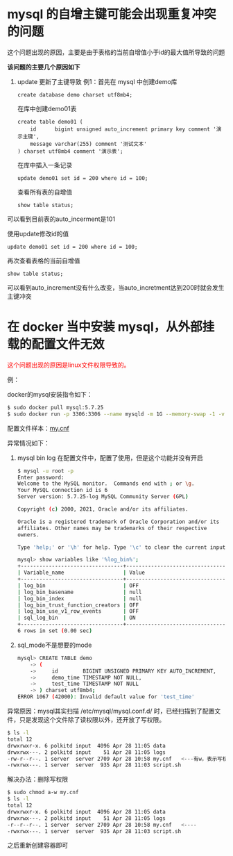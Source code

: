 # mysql 的自增主键可能会出现重复冲突的问题

这个问题出现的原因，主要是由于表格的当前自增值小于id的最大值所导致的问题

**该问题的主要几个原因如下**

1.  update 更新了主键导致
    例1：首先在 mysql 中创建demo库

    ```mysql
    create database demo charset utf8mb4;
    ```

    在库中创建demo01表
    
    ```mysql
    create table demo01 (
        id      bigint unsigned auto_increment primary key comment '演示主键',
        message varchar(255) comment '测试文本'
    ) charset utf8mb4 comment '演示表';
    ```
    
    在库中插入一条记录
    
    ```mysql
    update demo01 set id = 200 where id = 100;
    ```
    
    查看所有表的自增值
    
    ```mysql
    show table status;
    ```

可以看到目前表的auto_incerment是101

使用update修改id的值

```mysql
update demo01 set id = 200 where id = 100;
```

再次查看表格的当前自增值

```mysql
show table status;
```

可以看到auto_increment没有什么改变，当auto_incretment达到200时就会发生主键冲突

# 在 docker 当中安装 mysql，从外部挂载的配置文件无效

<span style="color: red">这个问题出现的原因是linux文件权限导致的。</span>

例：

docker的mysql安装指令如下：

```bash
$ sudo docker pull mysql:5.7.25
$ sudo docker run -p 3306:3306 --name mysqld -m 1G --memory-swap -1 -v /home/mysql/my.cnf:/etc/mysql/mysql.conf.d/mysqld.cnf -v /home/mysql/data:/var/lib/mysql:z -v /home/mysql/logs:/var/log/mysql:z -e TZ=Asia/Shanghai -e MYSQL_ROOT_PASSWORD=z199809051593 -d mysql:5.7.25
```

配置文件样本：[my.cnf](my.cnf)

异常情况如下：

1. mysql bin log 在配置文件中，配置了使用，但是这个功能并没有开启

   ```bash
   $ mysql -u root -p
   Enter password: 
   Welcome to the MySQL monitor.  Commands end with ; or \g.
   Your MySQL connection id is 6
   Server version: 5.7.25-log MySQL Community Server (GPL)
   
   Copyright (c) 2000, 2021, Oracle and/or its affiliates.
   
   Oracle is a registered trademark of Oracle Corporation and/or its
   affiliates. Other names may be trademarks of their respective
   owners.
   
   Type 'help;' or '\h' for help. Type '\c' to clear the current input statement.
   
   mysql> show variables like '%log_bin%';
   +---------------------------------+--------------------------------+
   | Variable_name                   | Value                          |
   +---------------------------------+--------------------------------+
   | log_bin                         | OFF                            |
   | log_bin_basename                | null                           |
   | log_bin_index                   | null                           |
   | log_bin_trust_function_creators | OFF                            |
   | log_bin_use_v1_row_events       | OFF                            |
   | sql_log_bin                     | ON                             |
   +---------------------------------+--------------------------------+
   6 rows in set (0.00 sec)
   ```

2. sql_mode不是想要的mode

   ```bash
   mysql> CREATE TABLE demo
       -> (
       ->     id        BIGINT UNSIGNED PRIMARY KEY AUTO_INCREMENT,
       ->     demo_time TIMESTAMP NOT NULL,
       ->     test_time TIMESTAMP NOT NULL
       -> ) charset utf8mb4;
   ERROR 1067 (42000): Invalid default value for 'test_time'
   ```

异常原因：mysql其实扫描 /etc/mysql/mysql.conf.d/ 时，已经扫描到了配置文件，只是发现这个文件除了读权限以外，还开放了写权限。

```bash
$ ls -l
total 12
drwxrwxr-x. 6 polkitd input  4096 Apr 28 11:05 data
drwxrwx---. 2 polkitd input    51 Apr 28 11:05 logs
-rw-r--r--. 1 server  server 2709 Apr 28 10:58 my.cnf   <---有w，表示写权限
-rwxrwx---. 1 server  server  935 Apr 28 11:03 script.sh
```

解决办法：删除写权限

```bash
$ sudo chmod a-w my.cnf
$ ls -l
total 12
drwxrwxr-x. 6 polkitd input  4096 Apr 28 11:05 data
drwxrwx---. 2 polkitd input    51 Apr 28 11:05 logs
-r--r--r--. 1 server  server 2709 Apr 28 10:58 my.cnf   <----
-rwxrwx---. 1 server  server  935 Apr 28 11:03 script.sh
```

之后重新创建容器即可